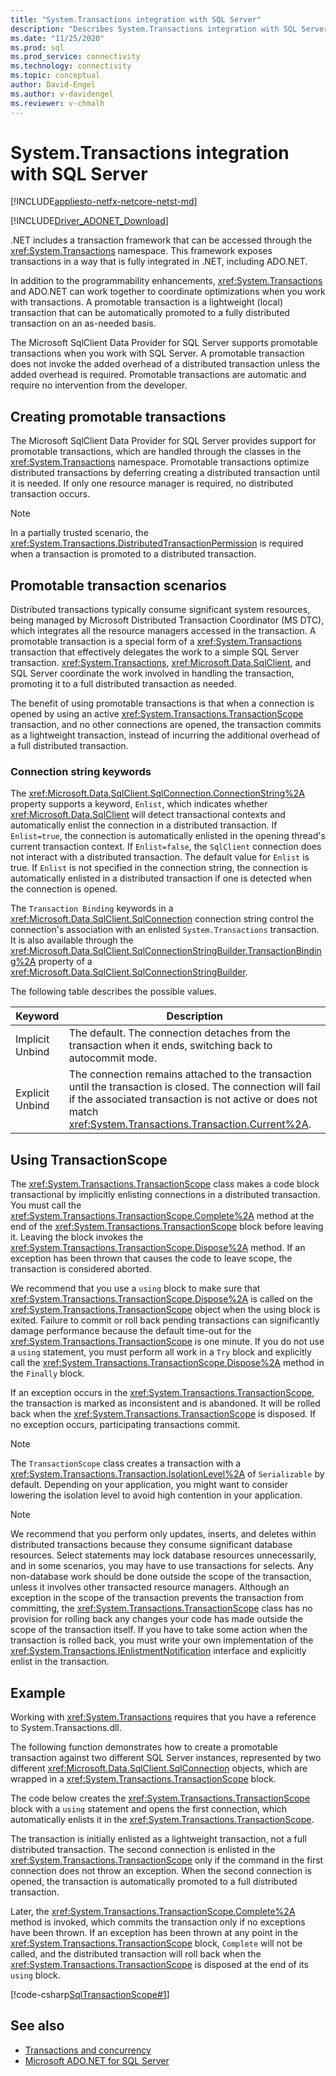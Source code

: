 ```yaml
---
title: "System.Transactions integration with SQL Server"
description: "Describes System.Transactions integration with SQL Server for working with distributed transactions."
ms.date: "11/25/2020"
ms.prod: sql
ms.prod_service: connectivity
ms.technology: connectivity
ms.topic: conceptual
author: David-Engel
ms.author: v-davidengel
ms.reviewer: v-chmalh
---
```

# System.Transactions integration with SQL Server

[!INCLUDE[appliesto-netfx-netcore-netst-md](../../includes/appliesto-netfx-netcore-netst-md.md)]

[!INCLUDE[Driver_ADONET_Download](../../includes/driver_adonet_download.md)]

.NET includes a transaction framework that can be accessed through the <xref:System.Transactions> namespace. This framework exposes transactions in a way that is fully integrated in .NET, including ADO.NET.  
  
In addition to the programmability enhancements, <xref:System.Transactions> and ADO.NET can work together to coordinate optimizations when you work with transactions. A promotable transaction is a lightweight (local) transaction that can be automatically promoted to a fully distributed transaction on an as-needed basis.

The Microsoft SqlClient Data Provider for SQL Server supports promotable transactions when you work with SQL Server. A promotable transaction does not invoke the added overhead of a distributed transaction unless the added overhead is required. Promotable transactions are automatic and require no intervention from the developer.

## Creating promotable transactions

The Microsoft SqlClient Data Provider for SQL Server provides support for promotable transactions, which are handled through the classes in the <xref:System.Transactions> namespace. Promotable transactions optimize distributed transactions by deferring creating a distributed transaction until it is needed. If only one resource manager is required, no distributed transaction occurs.

> [!NOTE]
> In a partially trusted scenario, the <xref:System.Transactions.DistributedTransactionPermission> is required when a transaction is promoted to a distributed transaction.

## Promotable transaction scenarios

Distributed transactions typically consume significant system resources, being managed by Microsoft Distributed Transaction Coordinator (MS DTC), which integrates all the resource managers accessed in the transaction. A promotable transaction is a special form of a <xref:System.Transactions> transaction that effectively delegates the work to a simple SQL Server transaction. <xref:System.Transactions>, <xref:Microsoft.Data.SqlClient>, and SQL Server coordinate the work involved in handling the transaction, promoting it to a full distributed transaction as needed.

The benefit of using promotable transactions is that when a connection is opened by using an active <xref:System.Transactions.TransactionScope> transaction, and no other connections are opened, the transaction commits as a lightweight transaction, instead of incurring the additional overhead of a full distributed transaction.

### Connection string keywords

The <xref:Microsoft.Data.SqlClient.SqlConnection.ConnectionString%2A> property supports a keyword, `Enlist`, which indicates whether <xref:Microsoft.Data.SqlClient> will detect transactional contexts and automatically enlist the connection in a distributed transaction. If `Enlist=true`, the connection is automatically enlisted in the opening thread's current transaction context. If `Enlist=false`, the `SqlClient` connection does not interact with a distributed transaction. The default value for `Enlist` is true. If `Enlist` is not specified in the connection string, the connection is automatically enlisted in a distributed transaction if one is detected when the connection is opened.

The `Transaction Binding` keywords in a <xref:Microsoft.Data.SqlClient.SqlConnection> connection string control the connection's association with an enlisted `System.Transactions` transaction. It is also available through the <xref:Microsoft.Data.SqlClient.SqlConnectionStringBuilder.TransactionBinding%2A> property of a <xref:Microsoft.Data.SqlClient.SqlConnectionStringBuilder>.

The following table describes the possible values.
  
|Keyword|Description|  
|-------------|-----------------|  
|Implicit Unbind|The default. The connection detaches from the transaction when it ends, switching back to autocommit mode.|
|Explicit Unbind|The connection remains attached to the transaction until the transaction is closed. The connection will fail if the associated transaction is not active or does not match <xref:System.Transactions.Transaction.Current%2A>.|

## Using TransactionScope

The <xref:System.Transactions.TransactionScope> class makes a code block transactional by implicitly enlisting connections in a distributed transaction. You must call the <xref:System.Transactions.TransactionScope.Complete%2A> method at the end of the <xref:System.Transactions.TransactionScope> block before leaving it. Leaving the block invokes the <xref:System.Transactions.TransactionScope.Dispose%2A> method. If an exception has been thrown that causes the code to leave scope, the transaction is considered aborted.

We recommend that you use a `using` block to make sure that <xref:System.Transactions.TransactionScope.Dispose%2A> is called on the <xref:System.Transactions.TransactionScope> object when the using block is exited. Failure to commit or roll back pending transactions can significantly damage performance because the default time-out for the <xref:System.Transactions.TransactionScope> is one minute. If you do not use a `using` statement, you must perform all work in a `Try` block and explicitly call the <xref:System.Transactions.TransactionScope.Dispose%2A> method in the `Finally` block.

If an exception occurs in the <xref:System.Transactions.TransactionScope>, the transaction is marked as inconsistent and is abandoned. It will be rolled back when the <xref:System.Transactions.TransactionScope> is disposed. If no exception occurs, participating transactions commit.

> [!NOTE]
> The `TransactionScope` class creates a transaction with a <xref:System.Transactions.Transaction.IsolationLevel%2A> of `Serializable` by default. Depending on your application, you might want to consider lowering the isolation level to avoid high contention in your application.

> [!NOTE]
> We recommend that you perform only updates, inserts, and deletes within distributed transactions because they consume significant database resources. Select statements may lock database resources unnecessarily, and in some scenarios, you may have to use transactions for selects. Any non-database work should be done outside the scope of the transaction, unless it involves other transacted resource managers.
Although an exception in the scope of the transaction prevents the transaction from committing, the <xref:System.Transactions.TransactionScope> class has no provision for rolling back any changes your code has made outside the scope of the transaction itself. If you have to take some action when the transaction is rolled back, you must write your own implementation of the <xref:System.Transactions.IEnlistmentNotification> interface and explicitly enlist in the transaction.

## Example

Working with <xref:System.Transactions> requires that you have a reference to System.Transactions.dll.

The following function demonstrates how to create a promotable transaction against two different SQL Server instances, represented by two different <xref:Microsoft.Data.SqlClient.SqlConnection> objects, which are wrapped in a <xref:System.Transactions.TransactionScope> block.

The code below creates the <xref:System.Transactions.TransactionScope> block with a `using` statement and opens the first connection, which automatically enlists it in the <xref:System.Transactions.TransactionScope>.

The transaction is initially enlisted as a lightweight transaction, not a full distributed transaction. The second connection is enlisted in the <xref:System.Transactions.TransactionScope> only if the command in the first connection does not throw an exception. When the second connection is opened, the transaction is automatically promoted to a full distributed transaction.

Later, the <xref:System.Transactions.TransactionScope.Complete%2A> method is invoked, which commits the transaction only if no exceptions have been thrown. If an exception has been thrown at any point in the <xref:System.Transactions.TransactionScope> block, `Complete` will not be called, and the distributed transaction will roll back when the <xref:System.Transactions.TransactionScope> is disposed at the end of its `using` block.

[!code-csharp[SqlTransactionScope#1](~/../sqlclient/doc/samples/SqlTransactionScope.cs#1)]

## See also

- [Transactions and concurrency](transactions-and-concurrency.md)
- [Microsoft ADO.NET for SQL Server](microsoft-ado-net-sql-server.md)
